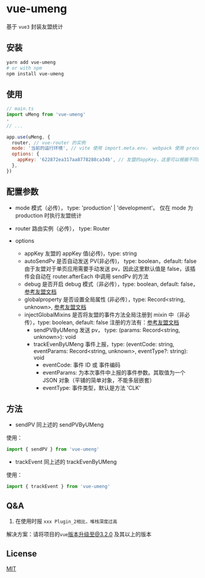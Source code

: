 # vue-umeng

基于 `vue3` 封装友盟统计

## 安装

```bash
yarn add vue-umeng
# or with npm
npm install vue-umeng
```

## 使用

```js
// main.ts
import uMeng from 'vue-umeng'
·
// ...

app.use(uMeng, {
  router, // vue-router 的实例
  mode: '当前的运行环境', // vite 使用 import.meta.env， webpack 使用 process.env.NODE_ENV 判断生产和测试环境，仅有 mode === 'production' 才会执行友盟的统计
  options: {
    appKey: '622872ea317aa8778288ca34b', // 友盟的appKey，这里可以根据不同的环境传入不同的 appKey
  },
})
```

## 配置参数

- mode 模式（必传）， type: 'production' | 'development'。
  仅在 mode 为 production 时执行友盟统计

- router 路由实例（必传）， type: Router
- options
  - appKey 友盟的 appKey 值(必传)，type: string
  - autoSendPv 是否自动发送 PV(非必传)， type: boolean，default: false
    由于友盟对于单页应用需要手动发送 pv，因此这里默认值是 false，该插件会自动在 router.afterEach 中调用 sendPv 的方法
  - debug 是否开启 debug 模式（非必传），type: boolean, default: false， [参考友盟文档](https://developer.umeng.com/docs/147615/detail/290919)
  - globalproperty 是否设置全局属性 (非必传），type: Record<string, unknown>, [参考友盟文档](https://developer.umeng.com/docs/147615/detail/290919)
  - injectGlobalMixins 是否将友盟的事件方法全局注册到 mixin 中（非必传），type: boolean, default: false
    注册的方法有：[参考友盟文档](https://developer.umeng.com/docs/147615/detail/290919)
    - sendPVByUMeng 发送 pv， type: (params: Record<string, unknown>): void
    - trackEvenByUMeng 事件上报，type: (eventCode: string, eventParams: Record<string, unknown>, eventType?: string): void
      - eventCode: 事件 ID 或 事件编码
      - eventParams: 为本次事件中上报的事件参数。其取值为一个 JSON 对象（平铺的简单对象，不能多层嵌套）
      - eventType: 事件类型，默认是方法 'CLK'

## 方法

- sendPV 同上述的 sendPVByUMeng

使用：

```js
import { sendPV } from 'vue-umeng'
```

- trackEvent 同上述的 trackEvenByUMeng

使用：

```js
import { trackEvent } from 'vue-umeng'
```

## Q&A

1. 在使用时报 `xxx Plugin_2相比，堆栈深度过高`

解决方案：请将项目的`vue`版本升级至@3.2.0 及其以上的版本

## License

[MIT](http://opensource.org/licenses/MIT)
